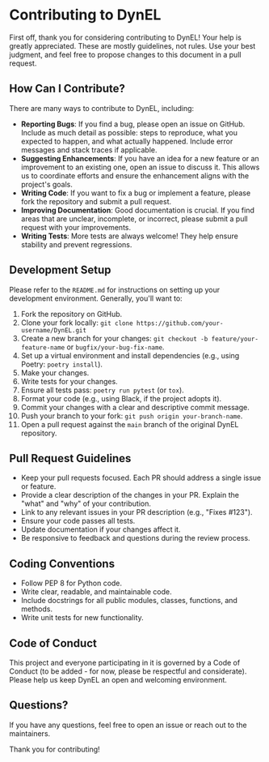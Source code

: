 # Contributing to DynEL

First off, thank you for considering contributing to DynEL! Your help is greatly appreciated. These are mostly guidelines, not rules. Use your best judgment, and feel free to propose changes to this document in a pull request.

## How Can I Contribute?

There are many ways to contribute to DynEL, including:

-   **Reporting Bugs**: If you find a bug, please open an issue on GitHub. Include as much detail as possible: steps to reproduce, what you expected to happen, and what actually happened. Include error messages and stack traces if applicable.
-   **Suggesting Enhancements**: If you have an idea for a new feature or an improvement to an existing one, open an issue to discuss it. This allows us to coordinate efforts and ensure the enhancement aligns with the project's goals.
-   **Writing Code**: If you want to fix a bug or implement a feature, please fork the repository and submit a pull request.
-   **Improving Documentation**: Good documentation is crucial. If you find areas that are unclear, incomplete, or incorrect, please submit a pull request with your improvements.
-   **Writing Tests**: More tests are always welcome! They help ensure stability and prevent regressions.

## Development Setup

Please refer to the `README.md` for instructions on setting up your development environment. Generally, you'll want to:

1.  Fork the repository on GitHub.
2.  Clone your fork locally: `git clone https://github.com/your-username/DynEL.git`
3.  Create a new branch for your changes: `git checkout -b feature/your-feature-name` or `bugfix/your-bug-fix-name`.
4.  Set up a virtual environment and install dependencies (e.g., using Poetry: `poetry install`).
5.  Make your changes.
6.  Write tests for your changes.
7.  Ensure all tests pass: `poetry run pytest` (or `tox`).
8.  Format your code (e.g., using Black, if the project adopts it).
9.  Commit your changes with a clear and descriptive commit message.
10. Push your branch to your fork: `git push origin your-branch-name`.
11. Open a pull request against the `main` branch of the original DynEL repository.

## Pull Request Guidelines

-   Keep your pull requests focused. Each PR should address a single issue or feature.
-   Provide a clear description of the changes in your PR. Explain the "what" and "why" of your contribution.
-   Link to any relevant issues in your PR description (e.g., "Fixes #123").
-   Ensure your code passes all tests.
-   Update documentation if your changes affect it.
-   Be responsive to feedback and questions during the review process.

## Coding Conventions

-   Follow PEP 8 for Python code.
-   Write clear, readable, and maintainable code.
-   Include docstrings for all public modules, classes, functions, and methods.
-   Write unit tests for new functionality.

## Code of Conduct

This project and everyone participating in it is governed by a Code of Conduct (to be added - for now, please be respectful and considerate). Please help us keep DynEL an open and welcoming environment.

## Questions?

If you have any questions, feel free to open an issue or reach out to the maintainers.

Thank you for contributing!

